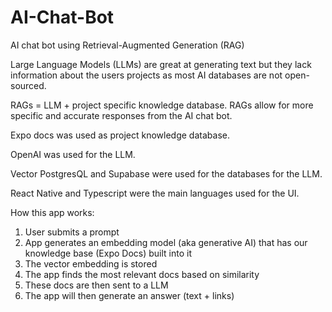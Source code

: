 # AI-Chat-Bot

AI chat bot using Retrieval-Augmented Generation (RAG)

Large Language Models (LLMs) are great at generating text but they lack information about the users projects as most AI databases are not open-sourced. 

RAGs = LLM + project specific knowledge database. RAGs allow for more specific and accurate responses from the AI chat bot.

Expo docs was used as project knowledge database. 

OpenAI was used for the LLM. 

Vector PostgresQL and Supabase were used for the databases for the LLM.

React Native and Typescript were the main languages used for the UI.

How this app works:
1. User submits a prompt
2. App generates an embedding model (aka generative AI) that has our knowledge base (Expo Docs) built into it
3. The vector embedding is stored
4. The app finds the most relevant docs based on similarity
5. These docs are then sent to a LLM
6. The app will then generate an answer (text + links)




